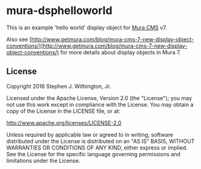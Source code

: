 # mura-dsphelloworld

This is an example 'hello world' display object for [Mura CMS](http://www.getmura.com) v7.

Also see [http://www.getmura.com/blog/mura-cms-7-new-display-object-conventions/](http://www.getmura.com/blog/mura-cms-7-new-display-object-conventions/) for more details about display objects in Mura 7.

## License
Copyright 2016 Stephen J. Withington, Jr.

Licensed under the Apache License, Version 2.0 (the "License"); you may not use this work except in compliance with the License. You may obtain a copy of the License in the LICENSE file, or at:

http://www.apache.org/licenses/LICENSE-2.0

Unless required by applicable law or agreed to in writing, software distributed under the License is distributed on an "AS IS" BASIS, WITHOUT WARRANTIES OR CONDITIONS OF ANY KIND, either express or implied. See the License for the specific language governing permissions and limitations under the License.
